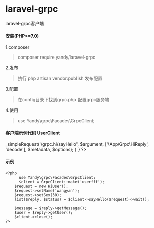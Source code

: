 # laravel-grpc
laravel-grpc客户端

#### 安装(PHP>=7.0)
1.composer
> composer require yandy/laravel-grpc

2.发布
> 执行 php artisan vendor:publish 发布配置

3.配置
> 在config目录下找到grpc.php 配置grpc服务端

4.使用
> use Yandy\grpc\Facades\GrpcClient;

#### 客户端示例代码 UserClient
<?php
namespace App\RpcClient;

use App\Grpc\HiReply;
use App\Grpc\HiUser;

class UserClient extends \Grpc\BaseStub{

    public function __construct($hostname, $opts, $channel = null) {
        parent::__construct($hostname, $opts, $channel);
    }

    //测试grpc客户端
    public function sayHello(HiUser $argument,$metadata=[],$options=[]){
        return $this->_simpleRequest('/grpc.hi/sayHello',
            $argument,
            ['\App\Grpc\HiReply', 'decode'],
            $metadata, $options);
    }

}
?>

#### 示例
    <?php
	      use Yandy\grpc\Facades\GrpcClient;
	      $client = GrpcClient::make('userfff');
        $request = new HiUser();
        $request->setName('wangyan');
        $request->setSex(30);
        list($reply, $status) = $client->sayHello($request)->wait();

        $message = $reply->getMessage();
        $user = $reply->getUser();
        $client->close();
    ?>
